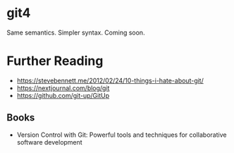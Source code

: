 # git4
Same semantics. Simpler syntax. Coming soon.

# Further Reading

- https://stevebennett.me/2012/02/24/10-things-i-hate-about-git/
- https://nextjournal.com/blog/git
- https://github.com/git-up/GitUp

## Books

- Version Control with Git: Powerful tools and techniques for collaborative software development
